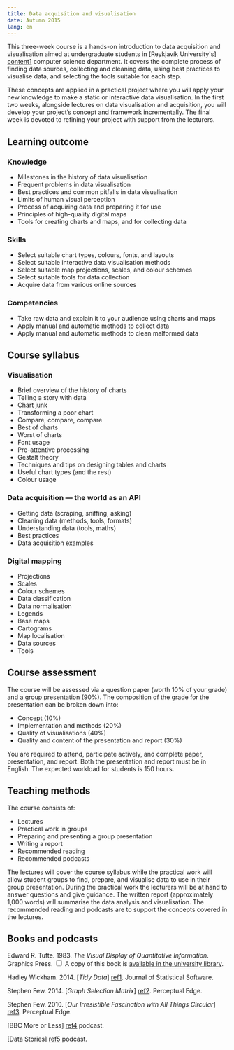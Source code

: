 ```yaml
---
title: Data acquisition and visualisation
date: Autumn 2015
lang: en
---
```



This three-week course is a hands-on introduction to data acquisition and visualisation aimed at undergraduate students in
[Reykjavík University's] [content1] computer science department. It covers the complete process of finding data sources, collecting and cleaning data, using best practices to visualise data, and selecting the tools suitable for each step.
 
These concepts are applied in a practical project where you will apply your new knowledge to make a static or interactive data visualisation. In the first two weeks, alongside lectures on data visualisation and acquisition, you will develop your project’s concept and framework incrementally. The final week is devoted to refining your project with support from the lecturers.

[content1]: http://www.ru.is/


## Learning outcome

### Knowledge

* Milestones in the history of data visualisation
* Frequent problems in data visualisation
* Best practices and common pitfalls in data visualisation
* Limits of human visual perception
* Process of acquiring data and preparing it for use
* Principles of high-quality digital maps
* Tools for creating charts and maps, and for collecting data

### Skills

* Select suitable chart types, colours, fonts, and layouts
* Select suitable interactive data visualisation methods
* Select suitable map projections, scales, and colour schemes
* Select suitable tools for data collection
* Acquire data from various online sources

### Competencies

* Take raw data and explain it to your audience using charts and maps
* Apply manual and automatic methods to collect data
* Apply manual and automatic methods to clean malformed data


## Course syllabus

### Visualisation

* Brief overview of the history of charts
* Telling a story with data
* Chart junk
* Transforming a poor chart
* Compare, compare, compare
* Best of charts
* Worst of charts
* Font usage
* Pre-attentive processing
* Gestalt theory
* Techniques and tips on designing tables and charts
* Useful chart types (and the rest)
* Colour usage

### Data acquisition — the world as an API

* Getting data (scraping, sniffing, asking)
* Cleaning data (methods, tools, formats)
* Understanding data (tools, maths)
* Best practices
* Data acquisition examples

### Digital mapping

* Projections
* Scales
* Colour schemes
* Data classification
* Data normalisation
* Legends
* Base maps
* Cartograms
* Map localisation
* Data sources
* Tools


## Course assessment

The course will be assessed via a question paper (worth 10% of your grade) and
a group presentation (90%). The composition of the grade for the presentation
can be broken down into:

* Concept (10%)
* Implementation and methods (20%)
* Quality of visualisations (40%)
* Quality and content of the presentation and report (30%)

You are required to attend, participate actively, and complete paper,
presentation, and report. Both the presentation and report must be in English.
The expected workload for students is 150 hours.


## Teaching methods

The course consists of:

* Lectures
* Practical work in groups
* Preparing and presenting a group presentation
* Writing a report
* Recommended reading
* Recommended podcasts

The lectures will cover the course syllabus while the practical work will allow student groups to find, prepare, and visualise data to use in their group presentation. During the practical work the lecturers will be at hand to answer questions and give guidance. The written report (approximately 1,000 words) will summarise the data analysis and visualisation. The recommended reading and podcasts are to support the concepts covered in the lectures.


## Books and podcasts

Edward R. Tufte. 1983. *The Visual Display of Quantitative Information*. Graphics Press.
<label for="sn-bookcopy" class="margin-toggle sidenote-number"></label>
<input type="checkbox" id="sn-bookcopy" class="margin-toggle"/>
<span class="sidenote">A copy of this book is <a href="http://leitir.is/primo_library/libweb/action/display.do?fn=search&recIds=ICE01_PRIMO001356766&tabs=locationsTab">available in the university library</a>.</span>

Hadley Wickham. 2014. [*Tidy Data*] [ref1]. Journal of Statistical Software.

Stephen Few. 2014. [*Graph Selection Matrix*] [ref2]. Perceptual Edge.

Stephen Few. 2010. [*Our Irresistible Fascination with All Things Circular*] [ref3]. Perceptual Edge.

[BBC More or Less] [ref4] podcast.

[Data Stories] [ref5] podcast.


[ref1]: http://www.jstatsoft.org/article/view/v059i10/v59i10.pdf
[ref2]: https://www.perceptualedge.com/articles/misc/Graph_Selection_Matrix.pdf
[ref3]: http://www.perceptualedge.com/articles/visual_business_intelligence/our_fascination_with_all_things_circular.pdf
[ref4]: http://www.bbc.co.uk/programmes/p02nrss1
[ref5]: http://datastori.es/
